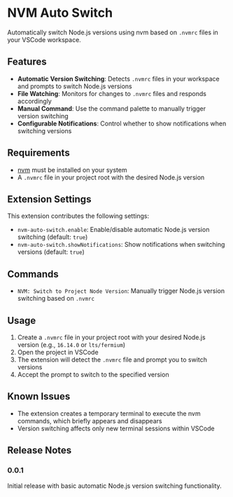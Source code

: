 # NVM Auto Switch

Automatically switch Node.js versions using nvm based on `.nvmrc` files in your
VSCode workspace.

## Features

- **Automatic Version Switching**: Detects `.nvmrc` files in your workspace and
  prompts to switch Node.js versions
- **File Watching**: Monitors for changes to `.nvmrc` files and responds
  accordingly
- **Manual Command**: Use the command palette to manually trigger version
  switching
- **Configurable Notifications**: Control whether to show notifications when
  switching versions

## Requirements

- [nvm](https://github.com/nvm-sh/nvm) must be installed on your system
- A `.nvmrc` file in your project root with the desired Node.js version

## Extension Settings

This extension contributes the following settings:

- `nvm-auto-switch.enable`: Enable/disable automatic Node.js version switching
  (default: `true`)
- `nvm-auto-switch.showNotifications`: Show notifications when switching
  versions (default: `true`)

## Commands

- `NVM: Switch to Project Node Version`: Manually trigger Node.js version
  switching based on `.nvmrc`

## Usage

1. Create a `.nvmrc` file in your project root with your desired Node.js version
   (e.g., `16.14.0` or `lts/fermium`)
2. Open the project in VSCode
3. The extension will detect the `.nvmrc` file and prompt you to switch versions
4. Accept the prompt to switch to the specified version

## Known Issues

- The extension creates a temporary terminal to execute the nvm commands, which
  briefly appears and disappears
- Version switching affects only new terminal sessions within VSCode

## Release Notes

### 0.0.1

Initial release with basic automatic Node.js version switching functionality.
